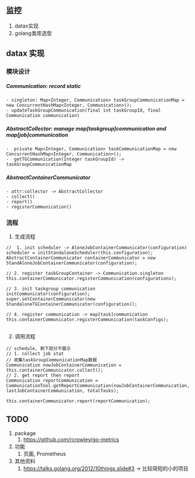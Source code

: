 ## 监控
1. datax实现
2. golang类库选型


## datax 实现
### 模块设计
##### Communication: record static  
    - singleton: Map<Integer, Communication> taskGroupCommunicationMap = new ConcurrentHashMap<Integer, Communication>();   
    - updateTaskGroupCommunication(final int taskGroupId, final Communication communication)  
##### AbstractCollector: manage map[taskgroup]communication and map[job]communication    
    -  private Map<Integer, Communication> taskCommunicationMap = new ConcurrentHashMap<Integer, Communication>();  
    -  getTGCommunication(Integer taskGroupId) -> taskGroupCommunicationMap  

##### AbstractContainerCommunicator  
    - attr:collector -> AbstractCollector  
    - collect()  
    - report()  
    - registerCommunication()  


### 流程
1. 生成流程
```
//  1. init scheduler -> AloneJobContainerCommunicator(configuration)
scheduler = initStandaloneScheduler(this.configuration);
AbstractContainerCommunicator containerCommunicator = new StandAloneJobContainerCommunicator(configuration);

// 2. register taskGroupContainer -> Communication.singleton
this.containerCommunicator.registerCommunication(configurations);

// 3. init taskgroup communication 
initCommunicator(configuration);
super.setContainerCommunicator(new StandaloneTGContainerCommunicator(configuration));

// 4. register communication -> map[task]communication 
this.containerCommunicator.registerCommunication(taskConfigs);


```
2. 调用流程
```
// schedule, 剩下部分不展示
// 1. collect job stat
// 收集taskGroupCommunicationMap数据
Communication nowJobContainerCommunication = this.containerCommunicator.collect();
// 2. get report then report 
Communication reportCommunication = CommunicationTool.getReportCommunication(nowJobContainerCommunication, lastJobContainerCommunication, totalTasks);

this.containerCommunicator.report(reportCommunication);
```

## TODO
1. package 
   1. https://github.com/rcrowley/go-metrics
2. 功能
   1. 页面, Prometheus 
3. 其他资料
   1. https://talks.golang.org/2012/10things.slide#3 -> 比较简短的小的项目